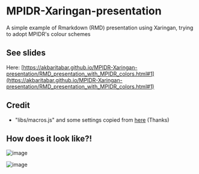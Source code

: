 # MPIDR-Xaringan-presentation
A simple example of Rmarkdown (RMD) presentation using Xaringan, trying to adopt MPIDR's colour schemes

## See slides
Here: [https://akbaritabar.github.io/MPIDR-Xaringan-presentation/RMD_presentation_with_MPIDR_colors.html#1](https://akbaritabar.github.io/MPIDR-Xaringan-presentation/RMD_presentation_with_MPIDR_colors.html#1)

## Credit
- "libs/macros.js" and some settings copied from [here](https://github.com/earowang/rladiesakl20) (Thanks)

## How does it look like?!
![image](https://user-images.githubusercontent.com/15649908/123509835-144de180-d678-11eb-8009-81def95644e1.png)

![image](https://user-images.githubusercontent.com/15649908/123509850-2af43880-d678-11eb-83e4-0f3aaf18ce6c.png)
